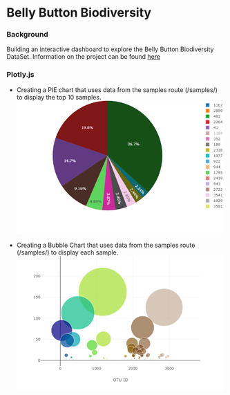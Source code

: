 # Belly Button Biodiversity

### Background
Building an interactive dashboard to explore the Belly Button Biodiversity DataSet. Information on the project can be found [here](http://robdunnlab.com/projects/belly-button-biodiversity/)

### Plotly.js
- Creating a PIE chart that uses data from the samples route (/samples/<sample>) to display the top 10 samples.
![Test](https://github.com/mserobabina/plotly-challenge/blob/master/Belly_Button_Diversity/newplot.png)
  

- Creating a Bubble Chart that uses data from the samples route (/samples/<sample>) to display each sample.
![Test](https://github.com/mserobabina/plotly-challenge/blob/master/Belly_Button_Diversity/newplot%20(1).png)
